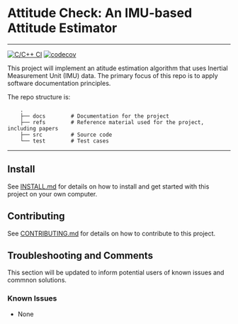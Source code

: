# Attitude Check: An IMU-based Attitude Estimator

---

[![C/C++ CI](https://github.com/adrian-soch/attitude_check/actions/workflows/ci.yaml/badge.svg?branch=main)](https://github.com/adrian-soch/attitude_check/actions/workflows/ci.yaml)
[![codecov](https://codecov.io/gh/adrian-soch/attitude_check/graph/badge.svg?token=2VGQ9KA5G8)](https://codecov.io/gh/adrian-soch/attitude_check)

This project will implement an atitude estimation algorithm that uses Inertial Measurement Unit (IMU) data. The primary focus of this repo is to apply software documentation principles.

The repo structure is:

```
    .
    ├── docs        # Documentation for the project
    ├── refs        # Reference material used for the project, including papers
    ├── src         # Source code
    └── test        # Test cases

```

---

## Install

See [INSTALL.md](./INSTALL.md) for details on how to install and get started with this project on your own computer.

## Contributing

See [CONTRIBUTING.md](./CONTRIBUTING.md) for details on how to contribute to this project.

## Troubleshooting and Comments

This section will be updated to inform potential users of known issues and commnon solutions.

### Known Issues
- None
